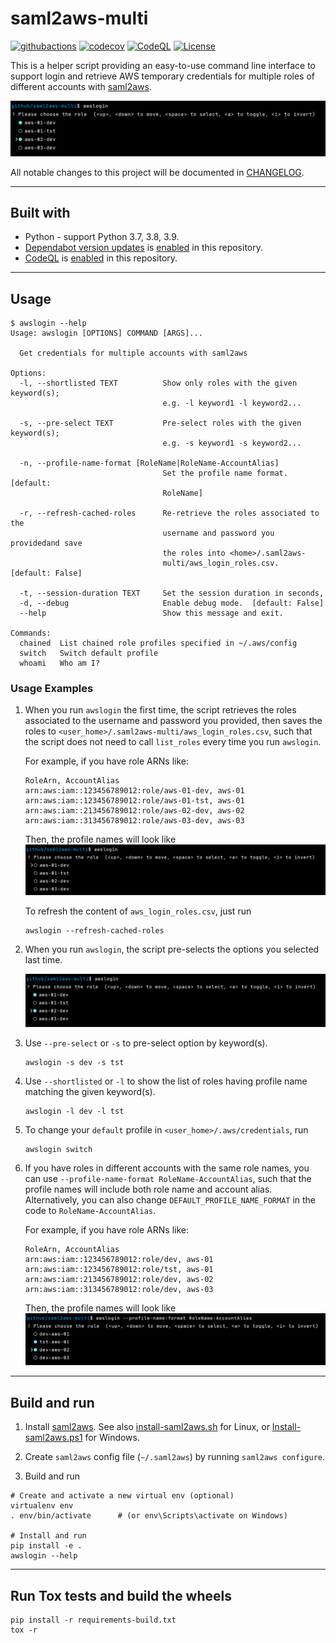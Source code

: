 # saml2aws-multi

[![githubactions](https://github.com/kyhau/saml2aws-multi/workflows/Build-Main/badge.svg)](https://github.com/kyhau/saml2aws-multi/actions/workflows/build-main.yml)
[![codecov](https://codecov.io/gh/kyhau/saml2aws-multi/branch/main/graph/badge.svg)](https://app.codecov.io/gh/kyhau/saml2aws-multi/tree/main)
[![CodeQL](https://github.com/kyhau/saml2aws-multi/workflows/CodeQL/badge.svg)](https://github.com/kyhau/saml2aws-multi/actions/workflows/codeql-analysis.yml)
[![License](https://img.shields.io/badge/license-MIT-blue.svg)](http://en.wikipedia.org/wiki/MIT_License)

This is a helper script providing an easy-to-use command line interface to support login and retrieve AWS temporary credentials for multiple roles of different accounts with [saml2aws](https://github.com/Versent/saml2aws).

![Example-RoleName](docs/Example-RoleName.png)

All notable changes to this project will be documented in [CHANGELOG](./CHANGELOG.md).

---
## Built with
- Python - support Python 3.7, 3.8, 3.9.
- [Dependabot version updates](https://docs.github.com/en/code-security/dependabot/dependabot-version-updates) is [enabled](.github/dependabot.yml) in this repository.
- [CodeQL](https://codeql.github.com) is [enabled](.github/workflows/codeql-analysis.yml) in this repository.

---
## Usage

```
$ awslogin --help
Usage: awslogin [OPTIONS] COMMAND [ARGS]...

  Get credentials for multiple accounts with saml2aws

Options:
  -l, --shortlisted TEXT          Show only roles with the given keyword(s);
                                  e.g. -l keyword1 -l keyword2...

  -s, --pre-select TEXT           Pre-select roles with the given keyword(s);
                                  e.g. -s keyword1 -s keyword2...

  -n, --profile-name-format [RoleName|RoleName-AccountAlias]
                                  Set the profile name format.  [default:
                                  RoleName]

  -r, --refresh-cached-roles      Re-retrieve the roles associated to the
                                  username and password you providedand save
                                  the roles into <home>/.saml2aws-
                                  multi/aws_login_roles.csv.  [default: False]

  -t, --session-duration TEXT     Set the session duration in seconds,
  -d, --debug                     Enable debug mode.  [default: False]
  --help                          Show this message and exit.

Commands:
  chained  List chained role profiles specified in ~/.aws/config
  switch   Switch default profile
  whoami   Who am I?
```

### Usage Examples

1. When you run `awslogin` the first time, the script retrieves the roles associated to the username and password you provided, then saves the roles to `<user_home>/.saml2aws-multi/aws_login_roles.csv`, such that the script does not need to call `list_roles` every time you run `awslogin`.

    For example, if you have role ARNs like:
    ```
    RoleArn, AccountAlias
    arn:aws:iam::123456789012:role/aws-01-dev, aws-01
    arn:aws:iam::123456789012:role/aws-01-tst, aws-01
    arn:aws:iam::213456789012:role/aws-02-dev, aws-02
    arn:aws:iam::313456789012:role/aws-03-dev, aws-03
    ```
    Then, the profile names will look like
    ![Example-RoleName-init](docs/Example-RoleName-init.png)

    To refresh the content of `aws_login_roles.csv`, just run

    ```
    awslogin --refresh-cached-roles
    ```

2. When you run `awslogin`, the script pre-selects the options you selected last time.

    ![Example-RoleName](docs/Example-RoleName.png)

3. Use `--pre-select` or `-s` to pre-select option by keyword(s).

    ```
    awslogin -s dev -s tst
    ```

4. Use `--shortlisted` or `-l` to show the list of roles having profile name matching the given keyword(s).

    ```
    awslogin -l dev -l tst
    ```

5. To change your `default` profile in `<user_home>/.aws/credentials`, run

    ```
    awslogin switch
    ```

6. If you have roles in different accounts with the same role names, you can use `--profile-name-format RoleName-AccountAlias`, such that the profile names will include both role name and account alias.  Alternatively, you can also change `DEFAULT_PROFILE_NAME_FORMAT` in the code to `RoleName-AccountAlias`.

    For example, if you have role ARNs like:
    ```
    RoleArn, AccountAlias
    arn:aws:iam::123456789012:role/dev, aws-01
    arn:aws:iam::123456789012:role/tst, aws-01
    arn:aws:iam::213456789012:role/dev, aws-02
    arn:aws:iam::313456789012:role/dev, aws-03
    ```
    Then, the profile names will look like
    ![Example-RoleName-AccountAlias](docs/Example-RoleName-AccountAlias.png)

---
## Build and run

1. Install [saml2aws](https://github.com/Versent/saml2aws). See also
   [install-saml2aws.sh](install-saml2aws.sh) for Linux, or
   [Install-saml2aws.ps1](Install-saml2aws.ps1) for Windows.

2. Create `saml2aws` config file (`~/.saml2aws`) by running `saml2aws configure`.

3. Build and run

```
# Create and activate a new virtual env (optional)
virtualenv env
. env/bin/activate      # (or env\Scripts\activate on Windows)

# Install and run
pip install -e .
awslogin --help
```

---
## Run Tox tests and build the wheels

```
pip install -r requirements-build.txt
tox -r
```
